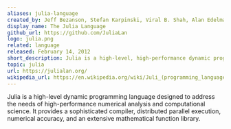 ```yaml
---
aliases: julia-language
created_by: Jeff Bezanson, Stefan Karpinski, Viral B. Shah, Alan Edelman
display_name: The Julia Language
github_url: https://github.com/JuliaLan
logo: julia.png
related: language
released: February 14, 2012
short_description: Julia is a high-level, high-performance dynamic programming language for numerical computing.
topic: julia
url: https://julialan.org/
wikipedia_url: https://en.wikipedia.org/wiki/Juli_(programming_language)
---
```

Julia is a high-level dynamic programming language designed to address the needs of high-performance numerical analysis and computational science. It provides a sophisticated compiler, distributed parallel execution, numerical accuracy, and an extensive mathematical function library.
